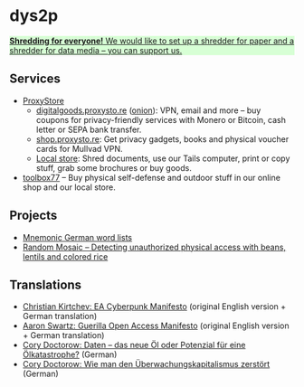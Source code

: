 # dys2p

<a href="support.html">
	<div class="border my-3 px-4 py-3 text-center text-dark" style="background-color: #d7ffd5">
		<strong>Shredding for everyone!</strong> We would like to set up a shredder for paper and a shredder for data media – you can support us.
	</div>
</a>

## Services

* [ProxyStore](https://proxysto.re)
  * [digitalgoods.proxysto.re](https://digitalgoods.proxysto.re/) ([onion](http://digitazyyxyihwwzudp5syxxyn3qhcd63wqcha2dxpfqiyydmrgdiaad.onion/)): VPN, email and more – buy coupons for privacy-friendly services with Monero or Bitcoin, cash letter or SEPA bank transfer.
  * [shop.proxysto.re](https://shop.proxysto.re/): Get privacy gadgets, books and physical voucher cards for Mullvad VPN.
  * [Local store](https://proxysto.re/en/ladensortiment.html): Shred documents, use our Tails computer, print or copy stuff, grab some brochures or buy goods.
* [toolbox77](https://toolbox77.de) – Buy physical self-defense and outdoor stuff in our online shop and our local store.

## Projects

* [Mnemonic German word lists](https://github.com/dys2p/wordlists-de)
* [Random Mosaic – Detecting unauthorized physical access with beans, lentils and colored rice](2021-12-tamper-evident-protection.html)

## Translations

* [Christian Kirtchev: EA Cyberpunk Manifesto](2021-08-cyberpunk.html) (original English version + German translation)
* [Aaron Swartz: Guerilla Open Access Manifesto](2021-08-open-access.html) (original English version + German translation)
* [Cory Doctorow: Daten – das neue Öl oder Potenzial für eine Ölkatastrophe?](2021-03-new-oil.html) (German)
* [Cory Doctorow: Wie man den Überwachungskapitalismus zerstört](2021-04-how-to-destroy-surveillance-capitalism.html) (German)
